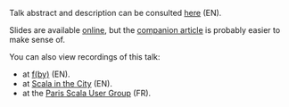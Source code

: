Talk abstract and description can be consulted [here](./ABSTRACT_EN.md) (EN).

Slides are available [online](https://nrinaudo.github.io/optics-from-the-ground-up/), but the [companion article](https://nrinaudo.github.io/optics/) is probably easier to make sense of.



You can also view recordings of this talk:
* at [f(by)](https://www.youtube.com/watch?v=sPivyXqQ25s) (EN).
* at [Scala in the City](https://www.youtube.com/watch?v=bL11qMk71ho) (EN).
* at the [Paris Scala User Group](https://www.youtube.com/watch?v=553LqpTmeRE) (FR).
